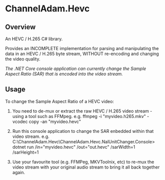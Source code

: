 # ChannelAdam.Hevc

## Overview
An HEVC / H.265 C# library.

Provides an INCOMPLETE implementation for parsing and manipulating the data in an HEVC / H.265 byte stream, WITHOUT re-encoding and changing the video quality.

*The .NET Core console application can currently change the Sample Aspect Ratio (SAR) that is encoded into the video stream.*


## Usage
To change the Sample Aspect Ratio of a HEVC video:

1. You need to de-mux or extract the raw HEVC / H.265 video stream - using a tool such as FFMpeg.
    e.g. ffmpeg -i "myvideo.h265.mkv" -vcodec copy -an "myvideo.hevc"

2. Run this console application to change the SAR enbedded within that video stream.
    e.g. C:\ChannelAdam.Hevc\ChannelAdam.Hevc.NalUnitChanger.Console> dotnet run /in="myvideo.hevc" /out="out.hevc" /sarWidth=1 /sarHeight=1
    
3. Use your favourite tool (e.g. FFMPeg, MKVToolnix, etc) to re-mux the video stream with your original audio stream to bring it all back together again.
